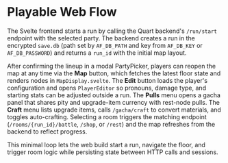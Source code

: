 # Playable Web Flow

The Svelte frontend starts a run by calling the Quart backend's `/run/start`
endpoint with the selected party. The backend creates a run in the encrypted
`save.db` (path set by `AF_DB_PATH` and key from `AF_DB_KEY` or
`AF_DB_PASSWORD`) and returns a `run_id` with the initial map layout.

After confirming the lineup in a modal PartyPicker, players can reopen the map
at any time via the **Map** button, which fetches the latest floor state and
renders nodes in `MapDisplay.svelte`. The **Edit** button loads the player's
configuration and opens `PlayerEditor` so pronouns, damage type, and starting
stats can be adjusted outside a run. The **Pulls** menu opens a gacha panel that
shares pity and upgrade-item currency with rest-node pulls. The **Craft** menu
lists upgrade items, calls `/gacha/craft` to convert materials, and toggles
auto-crafting. Selecting a room triggers the matching endpoint
(`/rooms/{run_id}/battle`, `/shop`, or `/rest`) and the map refreshes from the
backend to reflect progress.

This minimal loop lets the web build start a run, navigate the floor, and
trigger room logic while persisting state between HTTP calls and sessions.
